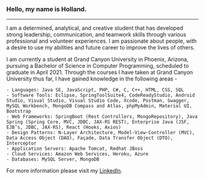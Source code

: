 ### Hello, my name is Holland.
<hr style="height: 0.5px"/>

I am a determined, analytical, and creative student that has developed strong leadership, communication, and teamwork skills through various professional and volunteer experiences. I am passionate about people, with a desire to use my abilities and future career to improve the lives of others.

I am currently a student at Grand Canyon University in Phoenix, Arizona, pursuing a Bachelor of Science in Computer Programming, scheduled to graduate in April 2021. Through the courses I have taken at Grand Canyon University thus far, I have gained knowledge in the following areas -

    - Languages: Java SE, JavaScript, PHP, C#, C, C++, HTML, CSS, SQL
    - Software Tools: Eclipse, SpringToolSuite4, CodeReadyStudio, Android Studio, Visual Studio, Visual Studio Code, Xcode, Postman, Swagger, MySQL Workbench, MongoDB Compass and Atlas, phpMyAdmin, Material UI, Bootstrap
    - Web Frameworks: SpringBoot (Rest Controllers, MongoRepository), Java Spring (Spring Core, MVC, JDBC, JAX-RS REST), Enterprise Java (JSF, EJB’s, JDBC, JAX-RS), React (Hooks, Axios)
    - Design Patterns: N-Layer Architecture, Model-View-Controller (MVC), Data Access Object (DAO), Façade, Data Transfer Object (DTO), Interceptor
    - Application Servers: Apache Tomcat, Redhat JBoss
    - Cloud Services: Amazon Web Services, Heroku, Azure
    - Databases: MySQL Server, MongoDB

For more information please visit my <a href="https://www.linkedin.com/in/hollandaucoin/">LinkedIn</a>.
